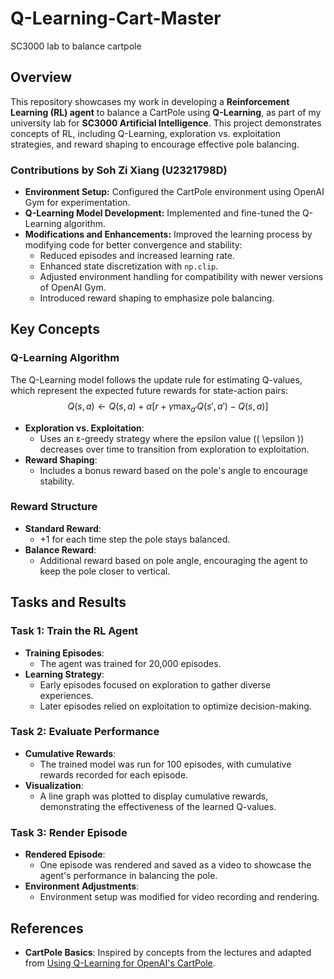# Q-Learning-Cart-Master
SC3000 lab to balance cartpole 

## Overview
This repository showcases my work in developing a **Reinforcement Learning (RL) agent** to balance a CartPole using **Q-Learning**, as part of my university lab for **SC3000 Artificial Intelligence**. This project demonstrates concepts of RL, including Q-Learning, exploration vs. exploitation strategies, and reward shaping to encourage effective pole balancing.

### Contributions by Soh Zi Xiang (U2321798D)
- **Environment Setup:** Configured the CartPole environment using OpenAI Gym for experimentation.
- **Q-Learning Model Development:** Implemented and fine-tuned the Q-Learning algorithm.
- **Modifications and Enhancements:** Improved the learning process by modifying code for better convergence and stability:
  - Reduced episodes and increased learning rate.
  - Enhanced state discretization with `np.clip`.
  - Adjusted environment handling for compatibility with newer versions of OpenAI Gym.
  - Introduced reward shaping to emphasize pole balancing.

## Key Concepts
### Q-Learning Algorithm
The Q-Learning model follows the update rule for estimating Q-values, which represent the expected future rewards for state-action pairs:
$$ Q(s,a) \leftarrow Q(s,a) + \alpha \big[ r + \gamma \max_{a'} Q(s',a') - Q(s,a) \big] $$

- **Exploration vs. Exploitation**: 
  - Uses an ε-greedy strategy where the epsilon value (\( \epsilon \)) decreases over time to transition from exploration to exploitation.
- **Reward Shaping**:
  - Includes a bonus reward based on the pole's angle to encourage stability.

### Reward Structure
- **Standard Reward**:
  - +1 for each time step the pole stays balanced.
- **Balance Reward**:
  - Additional reward based on pole angle, encouraging the agent to keep the pole closer to vertical.

## Tasks and Results
### Task 1: Train the RL Agent
- **Training Episodes**:
  - The agent was trained for 20,000 episodes.
- **Learning Strategy**:
  - Early episodes focused on exploration to gather diverse experiences.
  - Later episodes relied on exploitation to optimize decision-making.

### Task 2: Evaluate Performance
- **Cumulative Rewards**:
  - The trained model was run for 100 episodes, with cumulative rewards recorded for each episode.
- **Visualization**:
  - A line graph was plotted to display cumulative rewards, demonstrating the effectiveness of the learned Q-values.

### Task 3: Render Episode
- **Rendered Episode**:
  - One episode was rendered and saved as a video to showcase the agent's performance in balancing the pole.
- **Environment Adjustments**:
  - Environment setup was modified for video recording and rendering.

## References
- **CartPole Basics**: Inspired by concepts from the lectures and adapted from [Using Q-Learning for OpenAI's CartPole](https://medium.com/swlh/using-q-learning-for-openais-cartpole-v1-4a216ef237df).
